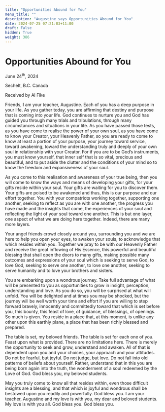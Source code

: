 ```yaml
---
title: "Opportunities Abound for You"
menu_title: ""
description: "Augustine says Opportunities Abound for You"
date: 2024-07-25 07:21:03+11:00
draft: False
hidden: True
weight: 386
---
```

# Opportunities Abound for You

June 24<sup>th</sup>, 2024

Sechelt, B.C. Canada

Received by Al Fike 


Friends, I am your teacher, Augustine. Each of you has a deep purpose in your life. As you gather today, you are affirming that destiny and purpose that is coming into your life. God continues to nurture you and God has guided you through many trials and tribulations, through many circumstances and situations in your life. As you have passed those tests, as you have come to realise the power of your own soul, as you have come to know your Creator, your Heavenly Father, so you are ready to come to know at least a portion of your purpose, your journey toward service, toward awakening, toward the understanding truly and deeply of your own soul in relationship with your Creator. For if you are to be God’s instruments, you must know yourself, that inner self that is so vital, precious and beautiful, and to put aside the clutter and the conditions of your mind so to know the freedom and expansiveness of your soul.

As you come to this realisation and awareness of your true being, then you will come to know the ways and means of developing your gifts, for your gifts reside within your soul. Your gifts are waiting for you to discover them. Your gifts are poised to be awakened and thus, this is our purpose and our effort together. You with your compatriots working together, supporting one another, seeking to reflect as you are with one another, the progress you have made and the insights that come, the experiences of your soul and reflecting the light of your soul toward one another. This is but one layer, one aspect of what we are doing here together. Indeed, there are many more layers.

Your angel friends crowd closely around you, surrounding you and we are here to help you open your eyes, to awaken your souls, to acknowledge that which resides within you. Together we pray to be with our Heavenly Father and receive the great inflowing of His Essence, this powerful and beautiful blessing that shall open the doors to many gifts, making possible many outcomes and expressions of your soul which is seeking to serve God, to love God, seeking to serve one another, to love one another, seeking to serve humanity and to love your brothers and sisters. 

You are embarking upon a wondrous journey. Take full advantage of what will be presented to you as opportunities to grow in insight, perception, understanding and love. As you do so, you will be surprised at what will unfold. You will be delighted and at times you may be shocked, but the journey will be well worth your time and effort if you are willing to step forward bravely, innocently and committedly toward that which is set before you, this bounty, this feast of love, of guidance, of blessings, of openings. So much is given. You reside in a place that, at this moment, is unlike any other upon this earthly plane, a place that has been richly blessed and prepared. 

The table is set, my beloved friends. The table is set for each one of you. Feast upon what is provided. There are no limitations here. There is merely the opportunity to seek and grow, understand and awaken. All of that is dependent upon you and your choices, your approach and your attitudes. Do not be fearful, but joyful. Do not judge, but love. Do not fall into old patterns of beliefs about yourself. Rather, understand that in this you are being born again into the truth, the wonderment of a soul redeemed by the Love of God. God bless you, my beloved students. 

May you truly come to know all that resides within, even those difficult insights are a blessing, and that which is joyful and wondrous shall be bestowed upon you readily and powerfully. God bless you. I am your teacher, Augustine and my love is with you, my dear and beloved students. My love is with you all. God bless you. God bless you.
